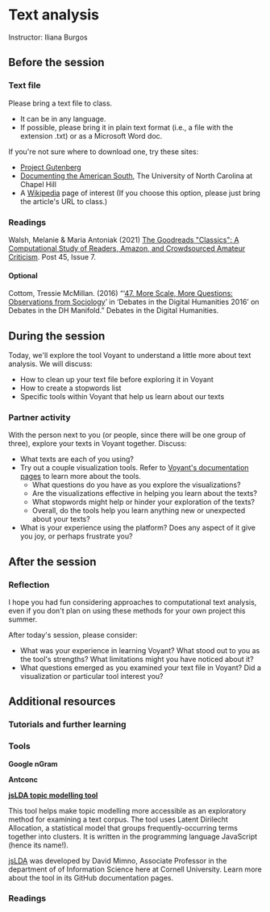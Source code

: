 # Text analysis
Instructor: Iliana Burgos

## Before the session

### Text file

Please bring a text file to class. 
* It can be in any language. 
* If possible, please bring it in plain text format (i.e., a file with the extension .txt) or as a Microsoft Word doc. 

If you're not sure where to download one, try these sites:

* [Project Gutenberg](https://www.gutenberg.org/)
* [Documenting the American South](https://docsouth.unc.edu/docsouthdata/), The University of North Carolina at Chapel Hill
* A [Wikipedia](https://www.wikipedia.org) page of interest (If you choose this option, please just bring the article's URL to class.)


### Readings

Walsh, Melanie & Maria Antoniak (2021) [The Goodreads "Classics": A Computational Study of Readers, Amazon, and Crowdsourced Amateur Criticism](https://post45.org/2021/04/the-goodreads-classics-a-computational-study-of-readers-amazon-and-crowdsourced-amateur-criticism/). Post 45, Issue 7.

#### Optional

Cottom, Tressie McMillan. (2016) “‘[47. More Scale, More Questions: Observations from Sociology](https://dhdebates.gc.cuny.edu/read/untitled/section/55e48b34-543a-41f7-97c9-8c8643bf8844#ch47)’ in ‘Debates in the Digital Humanities 2016’ on Debates in the DH Manifold.” Debates in the Digital Humanities. 

## During the session

Today, we'll explore the tool Voyant to understand a little more about text analysis. We will discuss:
* How to clean up your text file before exploring it in Voyant
* How to create a stopwords list
* Specific tools within Voyant that help us learn about our texts

### Partner activity
With the person next to you (or people, since there will be one group of three), explore your texts in Voyant together. Discuss:
* What texts are each of you using?
* Try out a couple visualization tools. Refer to [Voyant's documentation pages](https://voyant-tools.org/docs/#!/guide/start) to learn more about the tools.
  * What questions do you have as you explore the visualizations?
  * Are the visualizations effective in helping you learn about the texts?
  * What stopwords might help or hinder your exploration of the texts?
  * Overall, do the tools help you learn anything new or unexpected about your texts?
* What is your experience using the platform? Does any aspect of it give you joy, or perhaps frustrate you?

## After the session

### Reflection
I hope you had fun considering approaches to computational text analysis, even if you don't plan on using these methods for your own project this summer. 

After today's session, please consider:
* What was your experience in learning Voyant? What stood out to you as the tool's strengths? What limitations might you have noticed about it?
* What questions emerged as you examined your text file in Voyant? Did a visualization or particular tool interest you?


## Additional resources

### Tutorials and further learning

### Tools

<b> Google nGram  </b>

<b> Antconc  </b>

<b> [jsLDA topic modelling tool](https://mimno.infosci.cornell.edu/jsLDA/jslda.html) </b>

This tool helps make topic modelling more accessible as an exploratory method for examining a text corpus. The tool uses Latent Dirilecht Allocation, a statistical model that groups frequently-occurring terms together into clusters. It is written in the programming language JavaScript (hence its name!). 

[jsLDA](https://github.com/mimno/jsLDA) was developed by David Mimno, Associate Professor in the department of of Information Science here at Cornell University. Learn more about the tool in its GitHub documentation pages.


### Readings


